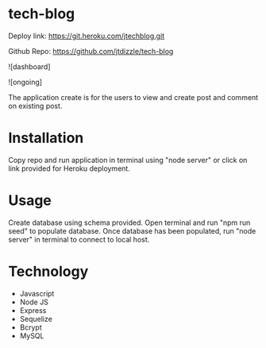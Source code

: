 # tech-blog

Deploy link: https://git.heroku.com/jtechblog.git

Github Repo: https://github.com/jtdizzle/tech-blog


![dashboard]



![ongoing]


The application create is for the users to view and create post and comment on existing post. 

# Installation

Copy repo and run application in terminal using "node server" or click on link provided for Heroku deployment. 

# Usage

Create database using schema provided.  Open terminal and run "npm run seed" to populate database. Once database has been populated, run "node server" in terminal to connect to local host. 

# Technology 

- Javascript
- Node JS 
- Express
- Sequelize
- Bcrypt
- MySQL 
